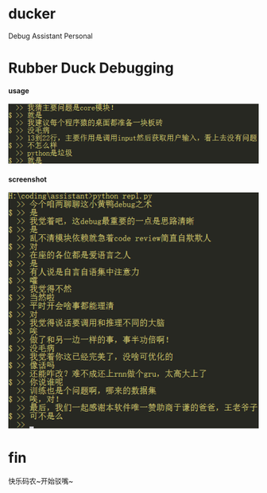 # ducker
Debug Assistant Personal

# Rubber Duck Debugging
#### usage

![](https://raw.githubusercontent.com/zhzLuke96/ducker/master/docs/2.png)

#### screenshot

![](https://raw.githubusercontent.com/zhzLuke96/ducker/master/docs/1.png)

# fin
快乐码农~开始驳嘴~
